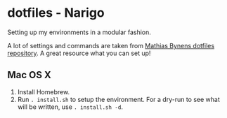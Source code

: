 # dotfiles - Narigo

Setting up my environments in a modular fashion.

A lot of settings and commands are taken from [Mathias Bynens dotfiles 
repository](https://github.com/mathiasbynens/dotfiles). A great resource what you can set up!

## Mac OS X

1. Install Homebrew.
2. Run `. install.sh` to setup the environment. For a dry-run to see what will be written, use `. install.sh -d`.
